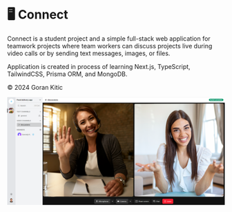 # 🖥️ Connect

Connect is a student project and a simple full-stack web application for teamwork projects where team workers can discuss projects live during video calls or by sending text messages, images, or files.

Application is created in process of learning Next.js, TypeScript, TailwindCSS, Prisma ORM, and MongoDB.

©️ 2024 Goran Kitic

<img src="public/screenshot-1.png" />